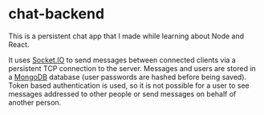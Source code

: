 # chat-backend

This is a persistent chat app that I made while learning about Node and React.

It uses [Socket.IO](https://socket.io/) to send messages between connected clients via a persistent TCP connection to the server.
Messages and users are stored in a [MongoDB](https://www.mongodb.com/) database (user passwords are hashed before being saved).
Token based authentication is used, so it is not possible for a user to see messages addressed to other people or send messages on behalf of another person.
